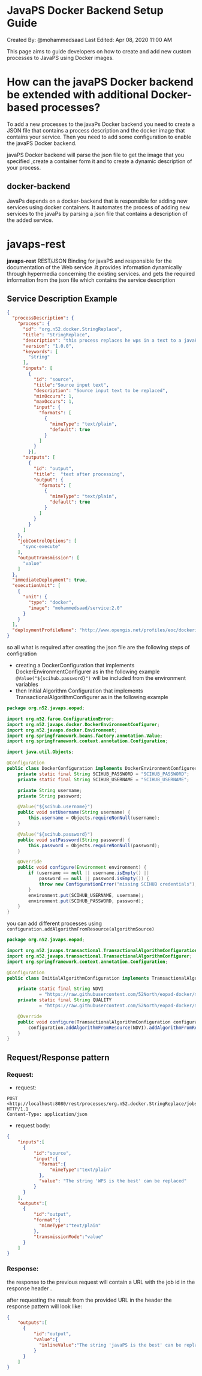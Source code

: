 # JavaPS Docker Backend Setup Guide

Created By: @mohammedsaad
Last Edited: Apr 08, 2020 11:00 AM

This page aims to guide developers on how to create and add new custom processes to JavaPS using Docker images.

# How can the javaPS Docker backend be extended with additional Docker-based processes?

To add a new processes to the javaPs Docker backend you need to create a JSON file that contains a process description and the docker image that contains your service. Then you need to add some configuration to enable the  javaPS Docker backend.

 javaPS Docker backend will parse the json file to get the image that you specified ,create a container form it and to create a dynamic description of your process.

## docker-backend

JavaPs depends on a docker-backend that is responsible for adding new services using docker containers. It automates the process of adding new services to the javaPs by parsing a json file that contains a description of the added service.

# **javaps-rest**

**javaps-rest** REST/JSON Binding for javaPS and responsible for the documentation of the Web service .it provides information dynamically through hypermedia concerning the existing services. and gets the required information from  the json file which contains the service description

## Service Description Example

``` json
{
  "processDescription": {
    "process": {
      "id": "org.n52.docker.StringReplace",
      "title": "StringReplace",
      "description": "this process replaces he wps in a text to a javaPs",
      "version": "1.0.0",
      "keywords": [
        "string"
      ],
      "inputs": [
        {
          "id": "source",
          "title":"Source input text",
          "description": "Source input text to be replaced",
          "minOccurs": 1,
          "maxOccurs": 1,
          "input": {
            "formats": [
              {
                "mimeType": "text/plain",
                "default": true
              }
            ]
          }
        }],
      "outputs": [
        {
          "id": "output",
          "title":  "text after processing",
          "output": {
            "formats": [
              {
                "mimeType": "text/plain",
                "default": true
              }
            ]
          }
        }
      ]
    },
    "jobControlOptions": [
      "sync-execute"
    ],
    "outputTransmission": [
      "value"
    ]
  },
  "immediateDeployment": true,
  "executionUnit": [
    {
      "unit": {
        "type": "docker",
        "image": "mohammedsaad/service:2.0"
      }
    }
  ],
  "deploymentProfileName": "http://www.opengis.net/profiles/eoc/dockerizedApplication"
}
```

so all what is required after creating the json file are the following steps of configration

- creating a DockerConfiguration that implements DockerEnvironmentConfigurer  as in the following example `@Value("${scihub.password}")`  will be included from the environment variables
- then Initial Algorithm Configuration that  implements TransactionalAlgorithmConfigurer  as in the following example

```java
package org.n52.javaps.eopad;

import org.n52.faroe.ConfigurationError;
import org.n52.javaps.docker.DockerEnvironmentConfigurer;
import org.n52.javaps.docker.Environment;
import org.springframework.beans.factory.annotation.Value;
import org.springframework.context.annotation.Configuration;

import java.util.Objects;

@Configuration
public class DockerConfiguration implements DockerEnvironmentConfigurer {
    private static final String SCIHUB_PASSWORD = "SCIHUB_PASSWORD";
    private static final String SCIHUB_USERNAME = "SCIHUB_USERNAME";

    private String username;
    private String password;

    @Value("${scihub.username}")
    public void setUsername(String username) {
        this.username = Objects.requireNonNull(username);
    }

    @Value("${scihub.password}")
    public void setPassword(String password) {
        this.password = Objects.requireNonNull(password);
    }

    @Override
    public void configure(Environment environment) {
        if (username == null || username.isEmpty() ||
            password == null || password.isEmpty()) {
            throw new ConfigurationError("missing SCIHUB credentials");
        }
        environment.put(SCIHUB_USERNAME, username);
        environment.put(SCIHUB_PASSWORD, password);
    }
}
```

you can add different processes using   `configuration.addAlgorithmFromResource(algorithmSource)`

```java
package org.n52.javaps.eopad;

import org.n52.javaps.transactional.TransactionalAlgorithmConfiguration;
import org.n52.javaps.transactional.TransactionalAlgorithmConfigurer;
import org.springframework.context.annotation.Configuration;

@Configuration
public class InitialAlgorithmConfiguration implements TransactionalAlgorithmConfigurer {

    private static final String NDVI
            = "https://raw.githubusercontent.com/52North/eopad-docker/master/ndvi/application-package.json";
    private static final String QUALITY
            = "https://raw.githubusercontent.com/52North/eopad-docker/master/quality/application-package.json";

    @Override
    public void configure(TransactionalAlgorithmConfiguration configuration) {
        configuration.addAlgorithmFromResource(NDVI).addAlgorithmFromResource(QUALITY);
    }
}
```

## Request/Response pattern

### Request:

- request:

```
POST <http://localhost:8080/rest/processes/org.n52.docker.StringReplace/jobs> HTTP/1.1
Content-Type: application/json
```

- request body:

```json
{
    "inputs":[
      {
          "id":"source",
          "input":{
            "format":{
                "mimeType":"text/plain"
            },
            "value": "The string 'WPS is the best' can be replaced"
          }
      }
    ],
    "outputs":[
      {
          "id":"output",
          "format":{
            "mimeType":"text/plain"
          },
          "transmissionMode":"value"
      }
    ]
}
```

### Response:

the response to the previous request will contain a URL with the job id in the response header .  

after requesting the result from the provided URL in the header the response pattern will look like:

```json
{
    "outputs":[
      {
          "id":"output",
          "value":{
            "inlineValue":"The string 'javaPS is the best' can be replaced"
          }
      }
    ]
}
```
